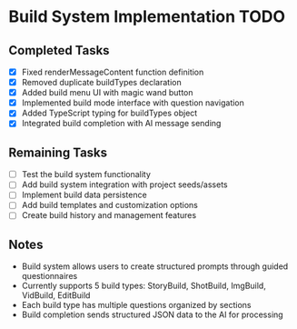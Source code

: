 # Build System Implementation TODO

## Completed Tasks
- [x] Fixed renderMessageContent function definition
- [x] Removed duplicate buildTypes declaration
- [x] Added build menu UI with magic wand button
- [x] Implemented build mode interface with question navigation
- [x] Added TypeScript typing for buildTypes object
- [x] Integrated build completion with AI message sending

## Remaining Tasks
- [ ] Test the build system functionality
- [ ] Add build system integration with project seeds/assets
- [ ] Implement build data persistence
- [ ] Add build templates and customization options
- [ ] Create build history and management features

## Notes
- Build system allows users to create structured prompts through guided questionnaires
- Currently supports 5 build types: StoryBuild, ShotBuild, ImgBuild, VidBuild, EditBuild
- Each build type has multiple questions organized by sections
- Build completion sends structured JSON data to the AI for processing
